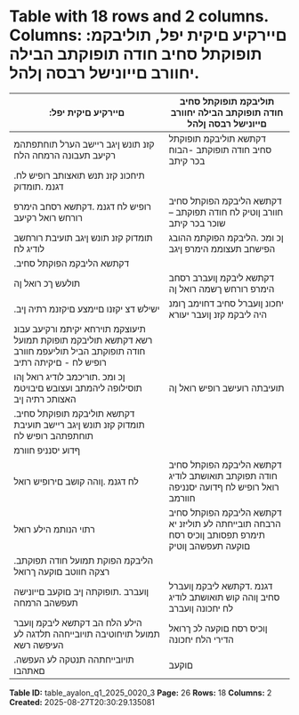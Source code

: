 # Table with 18 rows and 2 columns. Columns: :םיירקיע םיקית יפל, תוליבקמ תופוקתל סחיב חודה תופוקתב הבילה יחוורב םייונישל רבסה ןלהל.

| :םיירקיע םיקית יפל | תוליבקמ תופוקתל סחיב חודה תופוקתב הבילה יחוורב םייונישל רבסה ןלהל |
|---|---|
| קזנ תונש ןיגב ריישב הערל תוחתפתהמ רקיעב תעבונה הרמחה הלח | דקתשא תוליבקמ תופוקתל סחיב חודה תופוקתב -הבוח בכר קיתב |
| .תיחכונ קזנ תנש תואצותב רופיש לח דגנמ .תומדוק |  |
| רופיש לח דגנמ .דקתשא רסחב הימרפ רורחש רואל רקיעב | דקתשא הליבקמ הפוקתל סחיב חוורב ןוטיק לח חודה תפוקתב – שוכר בכר קיתב |
| תומדוק קזנ תונש ןיגב תועיבת רורחשב לודיג לח | ןכ ומכ .הליבקמ הפוקתמ ההובג הפישחב תעצוממ הימרפ ןיגב | תיחכונ קזנ תנש תואצותב |
| .דקתשא הליבקמ הפוקתל סחיב |  |
| תולעש ךכ רואל ןה | דקתשא ליבקמ ןועברב רסחב הימרפ רורחש ךשמה רואל ןה | דקתשא ליבקמ ןועברל סחיב חוורב ןוטיק לח יחכונה ןועברב |
| .ישילש דצ יקזנו םיימצע םיקזנמ רתיה ןיב | יחכונ ןועברל סחיב דחוימב ךומנ היה ליבקמ קזנ ןועבר יעורא |
| תיעוצקמ תוירחא יקיתמ ורקיעב עבונ רשא דקתשא תוליבקמ תופוקת תמועל חודה תופוקתב הביל תוליעפמ חוורב רופיש לח - םיקיתה רתיב |  |
| ןכ ומכ .תוריכמב לודיג רואל ןהו תוסילופה ליהמתב ועצובש םיבויטמ האצותכ רתיה ןיב | תועיבתה רועישב רופיש רואל ןה | םיקסעו םינלבק |
| .דקתשא תוליבקמ תופוקתל סחיב תומדוק קזנ תונש ןיגב ריישב תועיבת תוחתפתהב רופיש לח |  |
| ףדוע יסנניפ חוורמ |  |
| לח דגנמ .ןוהה קושב םירופיש רואל | דקתשא הליבקמ הפוקתל סחיב חודה תפוקתב תואושתב לודיג רואל רופיש לח ףדועה יסנניפה חוורמב |
| רתוי הנותמ הילע רואל | דקתשא הליבקמ הפוקתל סחיב הרבחה תובייחתה לע תוליזנ יא תימרפ תפסותב ןוכיס רסח םוקעה תעפשהב ןוטיק |
| .הליבקמ הפוקת תמועל חודה תפוקתב רצקה חווטב םוקעה ךרואל |  |
| ןועברב .תופוקתה ןיב םוקעב םייונישה תעפשהב הרמחה | דגנמ .דקתשא ליבקמ ןועברל סחיב ןוהה קוש תואושתב לודיג לח יחכונה ןועברב |
| הילע הלח הב דקתשא ליבקמ ןועבר תמועל תויחוטיבה תויובייחהה תלדגה לע העיפשה רשא | ןוכיס רסח םוקעה לכ ךרואל הדירי הלח יחכונה |
| .תויובייחתהה תנטקה לע העפשה םאתהבו | םוקעב |

**Table ID:** table_ayalon_q1_2025_0020_3
**Page:** 26
**Rows:** 18
**Columns:** 2
**Created:** 2025-08-27T20:30:29.135081
